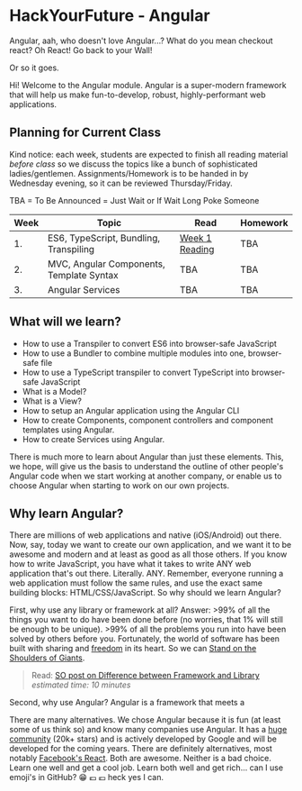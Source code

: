 # HackYourFuture - Angular
Angular, aah, who doesn't love Angular...? What do you mean checkout react? Oh React! Go back to your Wall!

Or so it goes.

Hi! Welcome to the Angular module. Angular is a super-modern framework that will help us make fun-to-develop, robust, highly-performant web applications.

## Planning for Current Class
Kind notice: each week, students are expected to finish all reading material *before class* so we discuss the topics like a bunch of sophisticated ladies/gentlemen. Assignments/Homework is to be handed in by Wednesday evening, so it can be reviewed Thursday/Friday. 

TBA = To Be Announced = Just Wait or If Wait Long Poke Someone

| Week | Topic | Read | Homework |
| ---- | ----- | ---- | -------- |
| 1. | ES6, TypeScript, Bundling, Transpiling | [Week 1 Reading](week1/README.md) | TBA |
| 2. | MVC, Angular Components, Template Syntax | TBA | TBA |
| 3. | Angular Services | TBA | TBA |

## What will we learn?
- How to use a Transpiler to convert ES6 into browser-safe JavaScript
- How to use a Bundler to combine multiple modules into one, browser-safe file
- How to use a TypeScript transpiler to convert TypeScript into browser-safe JavaScript
- What is a Model?
- What is a View?
- How to setup an Angular application using the Angular CLI
- How to create Components, component controllers and component templates using Angular.
- How to create Services using Angular.

There is much more to learn about Angular than just these elements. This, we hope, will give us the basis to understand the outline of other people's Angular code when we start working at another company, or enable us to choose Angular when starting to work on our own projects.

## Why learn Angular?
There are millions of web applications and native (iOS/Android) out there. Now, say, today we want to create our own application, and we want it to be awesome and modern and at least as good as all those others. If you know how to write JavaScript, you have what it takes to write ANY web application that's out there. Literally. ANY. Remember, everyone running a web application must follow the same rules, and use the exact same building blocks: HTML/CSS/JavaScript. So why should we learn Angular?

First, why use any library or framework at all? Answer: >99% of all the things you want to do have been done before (no worries, that 1% will still be enough to be unique). >99% of all the problems you run into have been solved by others before you. Fortunately, the world of software has been built with sharing and [freedom](https://www.gnu.org/philosophy/free-sw.en.html) in its heart. So we can [Stand on the Shoulders of Giants](https://en.wikipedia.org/wiki/Standing_on_the_shoulders_of_giants).

> Read: [SO post on Difference between Framework and Library](http://stackoverflow.com/questions/3057526/framework-vs-toolkit-vs-library) _estimated time: 10 minutes_

Second, why use Angular? Angular is a framework that meets a

There are many alternatives. We chose Angular because it is fun (at least some of us think so) and know many companies use Angular. It has a [huge community](https://github.com/angular/angular) (20k+ stars) and is actively developed by Google and will be developed for the coming years. There are definitely alternatives, most notably [Facebook's React](https://facebook.github.io/react/). Both are awesome. Neither is a bad choice. Learn one well and get a cool job. Learn both well and get rich... can I use emoji's in GitHub? :grin: :euro: :euro: heck yes I can. 


